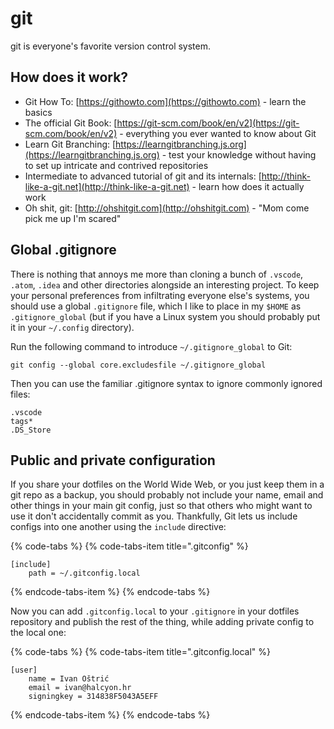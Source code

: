 # git

git is everyone's favorite version control system.

## How does it work?

* Git How To: [https://githowto.com](https://githowto.com) - learn the basics
* The official Git Book: [https://git-scm.com/book/en/v2](https://git-scm.com/book/en/v2) - everything you ever wanted to know about Git
* Learn Git Branching: [https://learngitbranching.js.org](https://learngitbranching.js.org) - test your knowledge without having to set up intricate and contrived repositories
* Intermediate to advanced tutorial of git and its internals: [http://think-like-a-git.net](http://think-like-a-git.net) - learn how does it actually work 
* Oh shit, git: [http://ohshitgit.com](http://ohshitgit.com) - "Mom come pick me up I'm scared"

## Global .gitignore

There is nothing that annoys me more than cloning a bunch of `.vscode`, `.atom`, `.idea` and other directories alongside an interesting project. To keep your personal preferences from infiltrating everyone else's systems, you should use a global `.gitignore` file, which I like to place in my `$HOME` as `.gitignore_global` \(but if you have a Linux system you should probably put it in your `~/.config` directory\).

Run the following command to introduce `~/.gitignore_global` to Git:

`git config --global core.excludesfile ~/.gitignore_global`

 Then you can use the familiar .gitignore syntax to ignore commonly ignored files:

```text
.vscode
tags*
.DS_Store
```

## Public and private configuration

If you share your dotfiles on the World Wide Web, or you just keep them in a git repo as a backup, you should probably not include your name, email and other things in your main git config, just so that others who might want to use it don't accidentally commit as you. Thankfully, Git lets us include configs into one another using the `include` directive:

{% code-tabs %}
{% code-tabs-item title=".gitconfig" %}
```text
[include]
    path = ~/.gitconfig.local
```
{% endcode-tabs-item %}
{% endcode-tabs %}

Now you can add `.gitconfig.local` to your `.gitignore` in your dotfiles repository and publish the rest of the thing, while adding private config to the local one:

{% code-tabs %}
{% code-tabs-item title=".gitconfig.local" %}
```text
[user]
	name = Ivan Oštrić
	email = ivan@halcyon.hr
	signingkey = 314838F5043A5EFF
```
{% endcode-tabs-item %}
{% endcode-tabs %}



